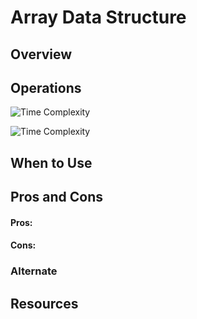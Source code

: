 # Array Data Structure

## Overview


## Operations

![Time Complexity](./operations.png)

![Time Complexity](./abc.png)


## When to Use

## Pros and Cons

#### Pros:


#### Cons:


### Alternate



## Resources


